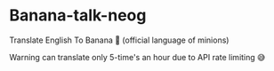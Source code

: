 # Banana-talk-neog
Translate English To Banana 🍌 (official language of minions)


Warning can translate only 5-time's an hour due to API rate limiting 😅
